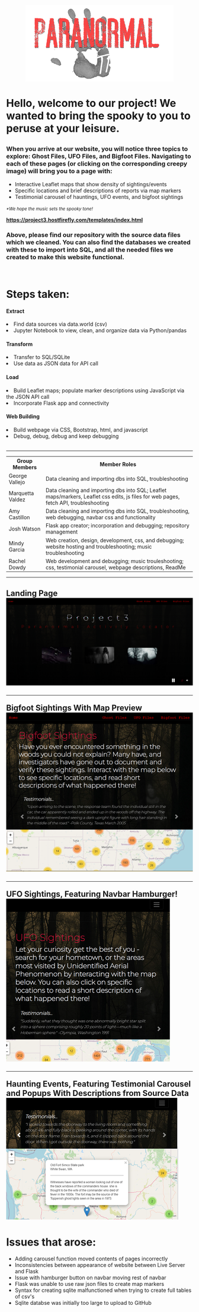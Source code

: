 
<!-- <h1 text-aligh:center;><b>Track the Paranormal!</b></h1> -->
<center><img src="readme_images/readme_hand.png"></center>
<h1>

<strong>Hello, welcome to our project!  We wanted to bring the spooky to you to peruse at your leisure.</strong></h1>

<h3>When you arrive at our website, you will notice three topics to explore: Ghost Files, UFO Files, and Bigfoot Files. Navigating to each of these pages (or clicking on the corresponding creepy image) will bring you to a page with: </h3>


- Interactive Leaflet maps that show density of sightings/events
- Specific locations and brief descriptions of reports via map markers
- Testimonial carousel of hauntings, UFO events, and bigfoot sightings

<i><small>*We hope the music sets the spooky tone!</i></small>

<strong>https://project3.hostfirefly.com/templates/index.html</strong>



<h3>Above, please find our repository with the source data files which we cleaned.  You can also find the databases we created with these to import into SQL, and all the needed files we created to make this website functional.</h3>


<br>

<h1>Steps taken:</h1>
<h4><b>Extract</b></h4>
<li>Find data sources via data.world (csv)</li>
<li>Jupyter Notebook to view, clean, and organize data via Python/pandas</li>

<h4><b>Transform</b></h4>
<li>Transfer to SQL/SQLite</li>
<li>Use data as JSON data for API call</li>

<h4><b>Load</b></h4>
<li>Build Leaflet maps; populate marker descriptions using JavaScript via the JSON API call</li>
<li>Incorporate Flask app and connectivity</li>

<h4><b>Web Building</b></h4>
<li>Build webpage via CSS, Bootstrap, html, and javascript</li>
<li>Debug, debug, debug and keep debugging</li>
<br>

<hr>
<table>
    <tr>
        <th>Group Members</th>
        <th>Member Roles</th>
    </tr>
    <tr>
        <td>George Vallejo</td>
        <td>Data cleaning and importing dbs into SQL, troubleshooting</td>
    </tr>
    <tr>
        <td>Marquetta Valdez</td>
        <td>Data cleaning and importing dbs into SQL; Leaflet maps/markers, Leaflet css edits, js files for web pages, fetch API, troubleshooting</td>
    </tr>
    <tr>
        <td>Amy Castillon</td>
        <td>Data cleaning and importing dbs into SQL, troubleshooting, web debugging, navbar css and functionality</td>
    </tr>
    <tr>
        <td>Josh Watson</td>
        <td>Flask app creator; incorporation and debugging; repository management</td>
    </tr>
    <tr>
        <td>Mindy Garcia</td>
        <td>Web creation, design, development, css, and debugging; website hosting and troubleshooting; music troubleshooting</td>
    </tr>
    <tr>
        <td>Rachel Dowdy</td>
        <td>Web development and debugging; music trouleshooting; css, testimonial carousel, webpage descriptions, ReadMe</td>
    </tr>
</table>
<hr>
<h2>Landing Page
<img src="readme_images/readme_index_preview.PNG">
<br>
<hr>
Bigfoot Sightings With Map Preview
<img src="readme_images/readme_bigfoot_preview.PNG">
<br>
<hr>
UFO Sightings, Featuring Navbar Hamburger!
<img src="readme_images/readme_ufo_preview.PNG">
<br>
<hr>
Haunting Events, Featuring Testimonial Carousel and Popups With Descriptions from Source Data<br>

<img src="readme_images/haunted_preview.PNG">


<h1> Issues that arose:</h1>
    
- Adding carousel function moved contents of pages incorrectly
- Inconsistencies between appearance of website between Live Server and Flask
- Issue with hamburger button on navbar moving rest of navbar
- Flask was unable to use raw json files to create map markers
- Syntax for creating sqlite malfunctioned when trying to create full tables of csv's
- Sqlite databse was initially too large to upload to GitHub
